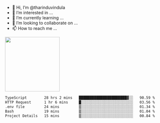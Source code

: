 - 👋 Hi, I’m @tharinduvindula
- 👀 I’m interested in ...
- 🌱 I’m currently learning ...
- 💞️ I’m looking to collaborate on ...
- 📫 How to reach me ...

<!---
tharinduvindula/tharinduvindula is a ✨ special ✨ repository because its `README.md` (this file) appears on your GitHub profile.
You can click the Preview link to take a look at your changes.
--->

<img height="180em" src="https://github-readme-stats.vercel.app/api?username=tharinduvindula&show_icons=true&hide_border=false&&count_private=true&include_all_commits=true" />


<!--START_SECTION:waka-->

```txt
TypeScript        28 hrs 2 mins   ██████████████████████▓░░   90.59 %
HTTP Request      1 hr 6 mins     █░░░░░░░░░░░░░░░░░░░░░░░░   03.56 %
.env file         24 mins         ▒░░░░░░░░░░░░░░░░░░░░░░░░   01.34 %
Bash              19 mins         ▒░░░░░░░░░░░░░░░░░░░░░░░░   01.04 %
Project Details   15 mins         ▒░░░░░░░░░░░░░░░░░░░░░░░░   00.84 %
```

<!--END_SECTION:waka-->
